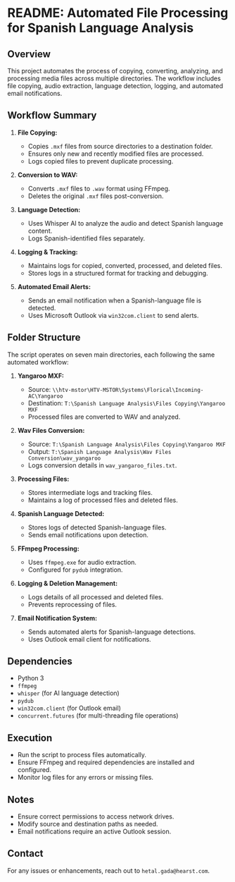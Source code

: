 # README: Automated File Processing for Spanish Language Analysis

## Overview
This project automates the process of copying, converting, analyzing, and processing media files across multiple directories. The workflow includes file copying, audio extraction, language detection, logging, and automated email notifications.

## Workflow Summary
1. **File Copying:**
   - Copies `.mxf` files from source directories to a destination folder.
   - Ensures only new and recently modified files are processed.
   - Logs copied files to prevent duplicate processing.

2. **Conversion to WAV:**
   - Converts `.mxf` files to `.wav` format using FFmpeg.
   - Deletes the original `.mxf` files post-conversion.

3. **Language Detection:**
   - Uses Whisper AI to analyze the audio and detect Spanish language content.
   - Logs Spanish-identified files separately.

4. **Logging & Tracking:**
   - Maintains logs for copied, converted, processed, and deleted files.
   - Stores logs in a structured format for tracking and debugging.

5. **Automated Email Alerts:**
   - Sends an email notification when a Spanish-language file is detected.
   - Uses Microsoft Outlook via `win32com.client` to send alerts.

## Folder Structure
The script operates on seven main directories, each following the same automated workflow:

1. **Yangaroo MXF:**
   - Source: `\\htv-mstor\HTV-MSTOR\Systems\Florical\Incoming-AC\Yangaroo`
   - Destination: `T:\Spanish Language Analysis\Files Copying\Yangaroo MXF`
   - Processed files are converted to WAV and analyzed.

2. **Wav Files Conversion:**
   - Source: `T:\Spanish Language Analysis\Files Copying\Yangaroo MXF`
   - Output: `T:\Spanish Language Analysis\Wav Files Conversion\wav_yangaroo`
   - Logs conversion details in `wav_yangaroo_files.txt`.

3. **Processing Files:**
   - Stores intermediate logs and tracking files.
   - Maintains a log of processed files and deleted files.

4. **Spanish Language Detected:**
   - Stores logs of detected Spanish-language files.
   - Sends email notifications upon detection.

5. **FFmpeg Processing:**
   - Uses `ffmpeg.exe` for audio extraction.
   - Configured for `pydub` integration.

6. **Logging & Deletion Management:**
   - Logs details of all processed and deleted files.
   - Prevents reprocessing of files.

7. **Email Notification System:**
   - Sends automated alerts for Spanish-language detections.
   - Uses Outlook email client for notifications.

## Dependencies
- Python 3
- `ffmpeg`
- `whisper` (for AI language detection)
- `pydub`
- `win32com.client` (for Outlook email)
- `concurrent.futures` (for multi-threading file operations)

## Execution
- Run the script to process files automatically.
- Ensure FFmpeg and required dependencies are installed and configured.
- Monitor log files for any errors or missing files.

## Notes
- Ensure correct permissions to access network drives.
- Modify source and destination paths as needed.
- Email notifications require an active Outlook session.

## Contact
For any issues or enhancements, reach out to `hetal.gada@hearst.com`.

